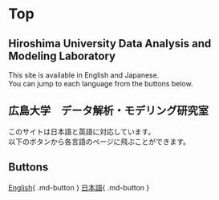 # Top

## Hiroshima University Data Analysis and Modeling Laboratory
This site is available in English and Japanese.  
You can jump to each language from the buttons below.

## 広島大学　データ解析・モデリング研究室

このサイトは日本語と英語に対応しています。  
以下のボタンから各言語のページに飛ぶことができます。  

## Buttons

[English](/en/){ .md-button }  [日本語](/ja/){ .md-button }

